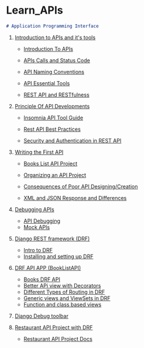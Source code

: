 # Learn_APIs

~~~markdown
# Application Programming Interface
~~~

1. [Introduction to APIs and it's tools]()
    - [ Introduction To APIs](DRFAPIs/Learn%20APIs/APIsIntro.md)

    - [ APIs Calls and Status Code ](Learn_APIs/Learn%20APIs/APISCalls.md)

    - [ API Naming Conventions ](Learn_APIs/Learn%20APIs/Naming_Conventions.md)

    - [ API Essential Tools ](Learn_APIs/Learn%20APIs/APIsEssentialTools.md)

    - [ REST API and RESTfulness ](Learn_APIs/Learn%20APIs/RESTfullness.md)


2. [Principle Of API Developments]()

    - [ Insomnia API Tool Guide ](Learn_APIs/Learn%20APIs/Insomnia_guide.md)

    - [Rest API Best Practices ](/Learn_APIs/Learn%20APIs/RESTbestPractices.md)

    - [ Security and Authentication in REST API](Learn_APIs/Learn%20APIs/Security&AuthREST.md)

3.  [ Writing the First API]()

    - [Books List API Project](Learn_APIs/Learn%20APIs/BookListAPIs.md)

    - [ Organizing an API Project ](Learn_APIs/Learn%20APIs/OrganizingBookListAPI.md)
    
    - [Consequences of Poor API Designing/Creation ](Learn_APIs/Learn%20APIs/PoorAPIseffect.md)
    
    - [XML and JSON Response and Differences ](Learn_APIs/Learn%20APIs/XML_JSON_response.md)

4.  [ Debugging APIs]()
    - [API Debugging](/Learn_APIs/Learn%20APIs/DebuggingAPI.md)
    - [Mock APIs ](/Learn_APIs/Learn%20APIs/DebuggingAPI.md)

5. [Django REST framework (DRF)]()
    - [Intro to DRF](/Learn_APIs/Learn_APIs/Learn%20APIs/DRF_Intro.md)
    - [Installing and setting up DRF ](/Learn_APIs/Learn_APIs/Learn%20APIs/Setting_up_DRF.md)

6. [DRF API APP (BookListAPI)](DRFAPIs/BookListAPI/)

    - [Books DRF API](DRFAPIs/BookListAPI/)
    - [Better APi view with Decorators](DRFAPIs/BookListAPI/views.py)
    - [Different Types of Routing in DRF ](DRFAPIs/BookListAPI/BookListDocs/routing_DRF.md)
    - [Generic views and ViewSets in DRF](DRFAPIs/BookListAPI/BookListDocs/genricviews_viewsets.md)
    - [Function and class based views ](DRFAPIs/BookListAPI/BookListDocs/function_class_views.md)
7. [Django Debug toolbar](DRFAPIs/BookListAPI/BookListDocs/django_debug_tool.md)

8. [Restaurant API Project with DRF ](DRF_RestroAPI/)
    - [Restaurant API Project Docs](DRF_RestroAPI/RestroAPIDocs/LemonAPI.md)